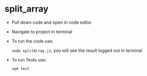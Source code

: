 # split_array

- Pull down code and open in code editor

- Navigate to project in terminal

- To run the code use:

  `node splitArray.js`, you will see the result logged out in terminal

- To run Tests use:

  `npm test`
 
